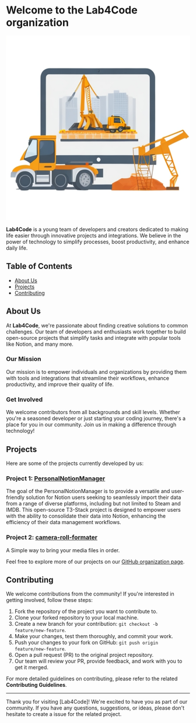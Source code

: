 # Welcome to the Lab4Code organization

![Your Organization Logo](https://github.com/Lab4Code/.github/blob/main/profile/assets/Lab4Code_Logo.jpg)

**Lab4Code** is a young team of developers and creators dedicated to making life easier through innovative projects and integrations. We believe in the power of technology to simplify processes, boost productivity, and enhance daily life.

## Table of Contents

- [About Us](#about-us)
- [Projects](#projects)
- [Contributing](#contributing)

## About Us

At **Lab4Code**, we're passionate about finding creative solutions to common challenges. Our team of developers and enthusiasts work together to build open-source projects that simplify tasks and integrate with popular tools like Notion, and many more.

### Our Mission

Our mission is to empower individuals and organizations by providing them with tools and integrations that streamline their workflows, enhance productivity, and improve their quality of life.

### Get Involved

We welcome contributors from all backgrounds and skill levels. Whether you're a seasoned developer or just starting your coding journey, there's a place for you in our community. Join us in making a difference through technology!

## Projects

Here are some of the projects currently developed by us:

### Project 1: [PersonalNotionManager](https://github.com/Lab4Code/PersonalNotionManager)

The goal of the PersonalNotionManager is to provide a versatile and user-friendly solution for Notion users seeking to seamlessly import their data from a range of diverse platforms, including but not limited to Steam and IMDB. This open-source T3-Stack project is designed to empower users with the ability to consolidate their data into Notion, enhancing the efficiency of their data management workflows.

### Project 2: [camera-roll-formater](https://github.com/Lab4Code/camera-roll-formater)

A Simple way to bring your media files in order.

Feel free to explore more of our projects on our [GitHub organization page](https://github.com/Lab4Code).

## Contributing

We welcome contributions from the community! If you're interested in getting involved, follow these steps:

1. Fork the repository of the project you want to contribute to.
2. Clone your forked repository to your local machine.
3. Create a new branch for your contribution: `git checkout -b feature/new-feature`.
4. Make your changes, test them thoroughly, and commit your work.
5. Push your changes to your fork on GitHub: `git push origin feature/new-feature`.
6. Open a pull request (PR) to the original project repository.
7. Our team will review your PR, provide feedback, and work with you to get it merged.

For more detailed guidelines on contributing, please refer to the related **Contributing Guidelines**.

---

Thank you for visiting [Lab4Code]! We're excited to have you as part of our community. If you have any questions, suggestions, or ideas, please don't hesitate to create a issue for the related project.
